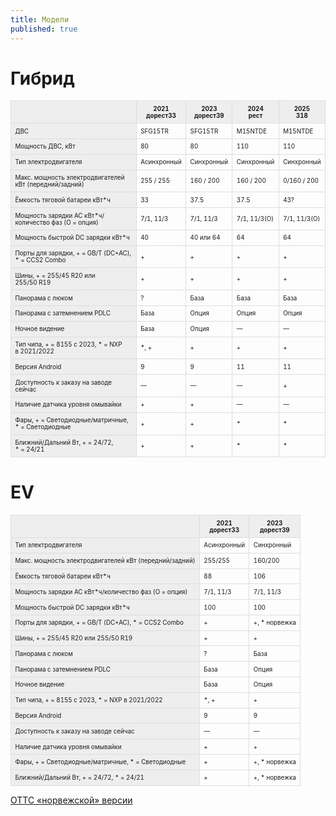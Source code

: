 ```yaml
---
title: Модели
published: true
---
```


# Гибрид

<style>
table {
    width: auto;

    font-size: 70%;
    hyphens: auto;
}

table th, table td {
    padding: 0.4rem 0.4rem;

    border: 1px solid #ddd;
}

th, td:first-of-type {
    background: #eee;
}

tr:hover td {
    background: #ddd;
}
</style>

|                                                        | 2021<br>дорест33 | 2023<br>дорест39 | 2024<br>рест | 2025<br>318  |
| ------------------------------------------------------ | ---------------- | ---------------- | ------------ | ------------ |
| ДВС                                                    | SFG15TR          | SFG15TR          | M15NTDE      | M15NTDE      |
| Мощность ДВС, кВт                                      | 80               | 80               | 110          | 110          |
| Тип электродвигателя                                   | Асинхронный      | Синхронный       | Синхронный   | Синхронный   |
| Макс. мощность электродвигателей кВт (передний/задний) | 255 / 255        | 160 / 200        | 160 / 200    | 0/160 / 200  |
| Ёмкость тяговой батареи кВт*ч                          | 33               | 37.5             | 37.5         | 43?          |
| Мощность зарядки AC кВт*ч/количество фаз (О = опция)   | 7/1, 11/3        | 7/1, 11/3        | 7/1, 11/3(О) | 7/1, 11/3(О) |
| Мощность быстрой DС зарядки кВт*ч                      | 40               | 40 или 64        | 64           | 64           |
| Порты для зарядки, + = GB/T (DC+AC), * = CCS2 Combo    | +                | +                | +            | +            |
| Шины, + = 255/45 R20 или 255/50 R19                    | +                | +                | +            | +            |
| Панорама с люком                                       | ?                | База             | База         | База         |
| Панорама с затемнением PDLC                            | База             | Опция            | Опция        | Опция        |
| Ночное видение                                         | База             | Опция            | —            | —            |
| Тип чипа, + = 8155 с 2023, * = NXP в 2021/2022         | *, +             | +                | +            | +            |
| Версия Android                                         | 9                | 9                | 11           | 11           |
| Доступность к заказу на заводе сейчас                  | —                | —                | —            | +            |
| Наличие датчика уровня омывайки                        | +                | +                | —            | —            |
| Фары, + = Светодиодные/матричные, * = Светодиодные     | +                | +                | *            | *            |
| Ближний/Дальний Вт, + = 24/72, * = 24/21               | +                | +                | *            | *            |

# EV

|                                                        | 2021<br>дорест33 | 2023<br>дорест39 |
| ------------------------------------------------------ | ---------------- | ---------------- |
| Тип электродвигателя                                   | Асинхронный      | Синхронный       |
| Макс. мощность электродвигателей кВт (передний/задний) | 255/255          | 160/200          |
| Ёмкость тяговой батареи кВт*ч                          | 88               | 106              |
| Мощность зарядки AC кВт*ч/количество фаз (О = опция)   | 7/1, 11/3        | 7/1, 11/3        |
| Мощность быстрой DС зарядки кВт*ч                      | 100              | 100              |
| Порты для зарядки, + = GB/T (DC+AC), * = CCS2 Combo    | +                | +, * норвежка    |
| Шины, + = 255/45 R20 или 255/50 R19                    | +                | +                |
| Панорама с люком                                       | ?                | База             |
| Панорама с затемнением PDLC                            | База             | Опция            |
| Ночное видение                                         | База             | Опция            |
| Тип чипа, + = 8155 с 2023, * = NXP в 2021/2022         | *, +             | +                |
| Версия Android                                         | 9                | 9                |
| Доступность к заказу на заводе сейчас                  | —                | —                |
| Наличие датчика уровня омывайки                        | +                | +                |
| Фары, + = Светодиодные/матричные, * = Светодиодные     | +                | +, * норвежка    |
| Ближний/Дальний Вт, + = 24/72, * = 24/21               | +                | +, * норвежка    |


[ОТТС «норвежской» версии](voyah-free-ev-norway-otts.pdf "ОТТС «норвежской» версии")
